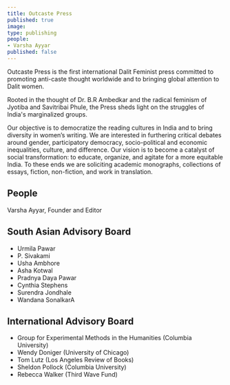 ```yaml
---
title: Outcaste Press
published: true
image:
type: publishing
people:
- Varsha Ayyar
published: false
---
```


Outcaste Press is the first international Dalit Feminist press committed to
promoting anti-caste thought worldwide and to bringing global attention to
Dalit women.

Rooted in the thought of Dr. B.R Ambedkar and the radical feminism of Jyotiba
and Savitribai Phule, the Press sheds light on the struggles of India's
marginalized groups.

Our objective is to democratize the reading cultures in India and to bring
diversity in women’s writing. We are interested in furthering critical debates
around gender, participatory democracy, socio-political and economic
inequalities, culture, and difference. Our vision is to become a catalyst of
social transformation: to educate, organize, and agitate for a more equitable
India. To these ends we are soliciting academic monographs, collections of
essays, fiction, non-fiction, and work in translation.

<!--

## Seal

The seal of Outcaste Press uses original artwork from Dr. B.R. Ambedkar’s
newspaper, "Bahishkrut Bharat" (Ostracized India) 3rd April, 1927.

Besides being the chief architect of India's Constitution, Ambedkar had a
prolific career as a publisher, working to establish the autonomous voice of
the untouchables.

-->

## People

Varsha Ayyar, Founder and Editor

## South Asian Advisory Board

- Urmila Pawar
- P. Sivakami
- Usha Ambhore
- Asha Kotwal
- Pradnya Daya Pawar
- Cynthia Stephens
- Surendra Jondhale
- Wandana SonalkarA

## International Advisory Board

- Group for Experimental Methods in the Humanities (Columbia University)
- Wendy Doniger (University of Chicago)
- Tom Lutz (Los Angeles Review of Books)
- Sheldon Pollock (Columbia University)
- Rebecca Walker (Third Wave Fund)

